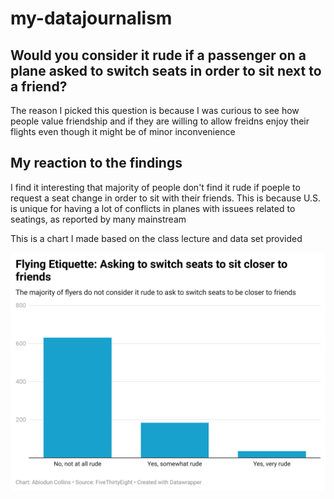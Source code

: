 # my-datajournalism

## Would you consider it rude if a passenger on a plane asked to switch seats in order to sit next to a friend?

The reason I picked this question is because I was curious to see how people value friendship and if they are willing to allow freidns enjoy their flights even though it might be of minor inconvenience 

## My reaction to the findings 

I find it interesting that majority of people don't find it rude if poeple to request a seat change in order to sit with their friends. This is because U.S. is unique for having a lot of conflicts in planes with issuees related to seatings, as reported by many mainstream 

This is a chart I made based on the class lecture and data set provided

![This is a data wrapper chart](T8Lxv-flying-etiquette-asking-to-switch-seats-to-sit-closer-to-friends.png)
